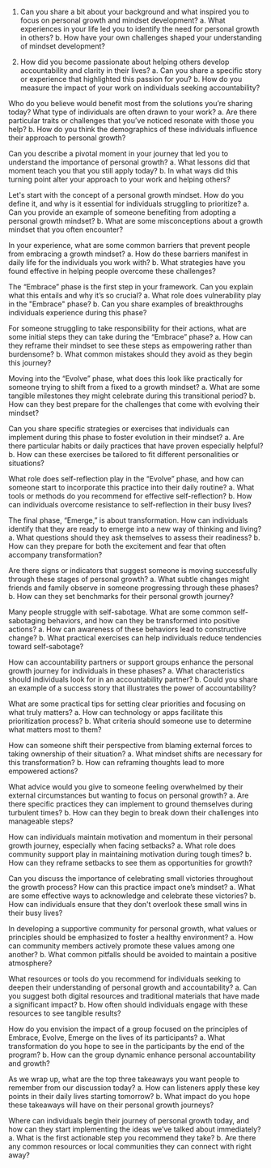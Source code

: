 1. Can you share a bit about your background and what inspired you to focus on personal growth and mindset development?
  a. What experiences in your life led you to identify the need for personal growth in others?
  b. How have your own challenges shaped your understanding of mindset development?

2. How did you become passionate about helping others develop accountability and clarity in their lives?
a. Can you share a specific story or experience that highlighted this passion for you?
b. How do you measure the impact of your work on individuals seeking accountability?

Who do you believe would benefit most from the solutions you’re sharing today? What type of individuals are often drawn to your work?
a. Are there particular traits or challenges that you’ve noticed resonate with those you help?
b. How do you think the demographics of these individuals influence their approach to personal growth?

Can you describe a pivotal moment in your journey that led you to understand the importance of personal growth?
a. What lessons did that moment teach you that you still apply today?
b. In what ways did this turning point alter your approach to your work and helping others?

Let's start with the concept of a personal growth mindset. How do you define it, and why is it essential for individuals struggling to prioritize?
a. Can you provide an example of someone benefiting from adopting a personal growth mindset?
b. What are some misconceptions about a growth mindset that you often encounter?

In your experience, what are some common barriers that prevent people from embracing a growth mindset?
a. How do these barriers manifest in daily life for the individuals you work with?
b. What strategies have you found effective in helping people overcome these challenges?

The “Embrace” phase is the first step in your framework. Can you explain what this entails and why it’s so crucial?
a. What role does vulnerability play in the "Embrace" phase?
b. Can you share examples of breakthroughs individuals experience during this phase?

For someone struggling to take responsibility for their actions, what are some initial steps they can take during the “Embrace” phase?
a. How can they reframe their mindset to see these steps as empowering rather than burdensome?
b. What common mistakes should they avoid as they begin this journey?

Moving into the “Evolve” phase, what does this look like practically for someone trying to shift from a fixed to a growth mindset?
a. What are some tangible milestones they might celebrate during this transitional period?
b. How can they best prepare for the challenges that come with evolving their mindset?

Can you share specific strategies or exercises that individuals can implement during this phase to foster evolution in their mindset?
a. Are there particular habits or daily practices that have proven especially helpful?
b. How can these exercises be tailored to fit different personalities or situations?

What role does self-reflection play in the “Evolve” phase, and how can someone start to incorporate this practice into their daily routine?
a. What tools or methods do you recommend for effective self-reflection?
b. How can individuals overcome resistance to self-reflection in their busy lives?

The final phase, “Emerge,” is about transformation. How can individuals identify that they are ready to emerge into a new way of thinking and living?
a. What questions should they ask themselves to assess their readiness?
b. How can they prepare for both the excitement and fear that often accompany transformation?

Are there signs or indicators that suggest someone is moving successfully through these stages of personal growth?
a. What subtle changes might friends and family observe in someone progressing through these phases?
b. How can they set benchmarks for their personal growth journey?

Many people struggle with self-sabotage. What are some common self-sabotaging behaviors, and how can they be transformed into positive actions?
a. How can awareness of these behaviors lead to constructive change?
b. What practical exercises can help individuals reduce tendencies toward self-sabotage?

How can accountability partners or support groups enhance the personal growth journey for individuals in these phases?
a. What characteristics should individuals look for in an accountability partner?
b. Could you share an example of a success story that illustrates the power of accountability?

What are some practical tips for setting clear priorities and focusing on what truly matters?
a. How can technology or apps facilitate this prioritization process?
b. What criteria should someone use to determine what matters most to them?

How can someone shift their perspective from blaming external forces to taking ownership of their situation?
a. What mindset shifts are necessary for this transformation?
b. How can reframing thoughts lead to more empowered actions?

What advice would you give to someone feeling overwhelmed by their external circumstances but wanting to focus on personal growth?
a. Are there specific practices they can implement to ground themselves during turbulent times?
b. How can they begin to break down their challenges into manageable steps?

How can individuals maintain motivation and momentum in their personal growth journey, especially when facing setbacks?
a. What role does community support play in maintaining motivation during tough times?
b. How can they reframe setbacks to see them as opportunities for growth?

Can you discuss the importance of celebrating small victories throughout the growth process? How can this practice impact one’s mindset?
a. What are some effective ways to acknowledge and celebrate these victories?
b. How can individuals ensure that they don't overlook these small wins in their busy lives?

In developing a supportive community for personal growth, what values or principles should be emphasized to foster a healthy environment?
a. How can community members actively promote these values among one another?
b. What common pitfalls should be avoided to maintain a positive atmosphere?

What resources or tools do you recommend for individuals seeking to deepen their understanding of personal growth and accountability?
a. Can you suggest both digital resources and traditional materials that have made a significant impact?
b. How often should individuals engage with these resources to see tangible results?

How do you envision the impact of a group focused on the principles of Embrace, Evolve, Emerge on the lives of its participants?
a. What transformation do you hope to see in the participants by the end of the program?
b. How can the group dynamic enhance personal accountability and growth?

As we wrap up, what are the top three takeaways you want people to remember from our discussion today?
a. How can listeners apply these key points in their daily lives starting tomorrow?
b. What impact do you hope these takeaways will have on their personal growth journeys?

Where can individuals begin their journey of personal growth today, and how can they start implementing the ideas we’ve talked about immediately?
a. What is the first actionable step you recommend they take?
b. Are there any common resources or local communities they can connect with right away?
